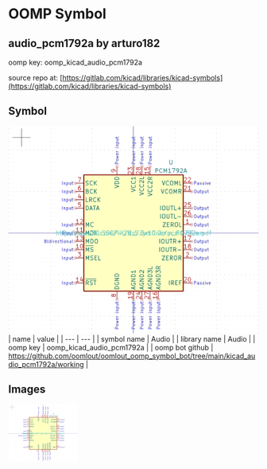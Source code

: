 # OOMP Symbol  
## audio_pcm1792a  by arturo182  
  
oomp key: oomp_kicad_audio_pcm1792a  
  
source repo at: [https://gitlab.com/kicad/libraries/kicad-symbols](https://gitlab.com/kicad/libraries/kicad-symbols)  
## Symbol  
  
[![working.png](working_600.png)](working.png)  
| name | value | 
| --- | --- | 
| symbol name | Audio | 
| library name | Audio | 
| oomp key | oomp_kicad_audio_pcm1792a | 
| oomp bot github | https://github.com/oomlout/oomlout_oomp_symbol_bot/tree/main/kicad_audio_pcm1792a/working | 
## Images  
  
[![working.png](working_140.png)](working.png)  
